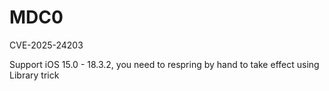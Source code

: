 # MDC0

CVE-2025-24203

Support iOS 15.0 - 18.3.2, you need to respring by hand to take effect using Library trick
